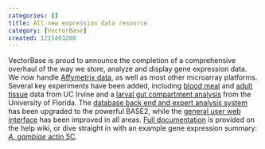 ```yaml
---
categories: []
title: All new expression data resource
category: [VectorBase]
created: 1215403200
---
```

VectorBase is proud to announce the completion of a comprehensive overhaul of the way we store, analyze and display gene expression data.  We now handle <a href="http://funcgen.vectorbase.org/ExpressionData/microarray/Affymetrix%20Plasmodium%20Anopheles">Affymetrix data</a>, as well as most other microarray platforms.  Several key experiments have been added, including <a href="http://funcgen.vectorbase.org/ExpressionData/experiment/Blood%20meal%20time%20series%20(Marinotti%20et%20al.,%202005)">blood meal</a> and <a href="http://funcgen.vectorbase.org/ExpressionData/experiment/Blood-fed%20adult%20female%20tissues%20(Marinotti%20et%20al.,%202005)">adult tissue</a> data from UC Irvine and a <a href="http://funcgen.vectorbase.org/ExpressionData/experiment/Alimentary%20canal%20compartments%20(Neira%20Oviedo%20et%20al.,%202008)">larval gut compartment analysis</a> from the University of Florida.  The <a href="http://funcgen.vectorbase.org/base2">database back end and expert analysis system</a> has been upgraded to the powerful BASE2, while the <a href="http://funcgen.vectorbase.org/ExpressionData">general user web interface</a> has been improved in all areas.  <a href="/help/expression-browser-user-guide">Full documentation</a> is provided on the help wiki, or dive straight in with an example gene expression summary: <a href="http://funcgen.vectorbase.org/ExpressionData/gene/ACT5C_ANOGA"><i>A. gambiae</i> actin 5C</a>.
